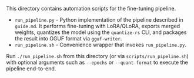 This directory contains automation scripts for the fine-tuning pipeline.

* `run_pipeline.py` - Python implementation of the pipeline described in `guide.md`.
  It performs fine-tuning with LoRA/QLoRA, exports merged weights, quantizes the
  model using the `quantize-rs` CLI, and packages the result into GGUF format via
  `gguf-writer`.
* `run_pipeline.sh` - Convenience wrapper that invokes `run_pipeline.py`.

Run `./run_pipeline.sh` from this directory (or via `scripts/run_pipeline.sh`)
with optional arguments such as `--epochs` or `--quant-format` to execute the
pipeline end-to-end.
